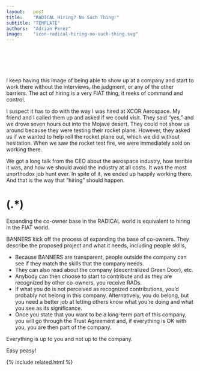 ```yaml
---
layout:   post
title:    "RADICAL Hiring? No Such Thing!"
subtitle: "TEMPLATE"
authors:  "Adrian Perez"
image:    "icon-radical-hiring-no-such-thing.svg"
---
```


<div style="display:none;">
 <p></p>
</div>

<h1>&nbsp;</h1>
 <p>I keep having this image of being able to show up at a company and start to work there without the interviews, the judgment, or any of the other barriers. The act of hiring is a very FIAT thing, it reeks of command and control.</p>
 <p>I suspect it has to do with the way I was hired at XCOR Aerospace. My friend and I called them up and asked if we could visit. They said “yes,” and we drove seven hours out into the Mojave desert. They could not show us around because they were testing their rocket plane. However, they asked us if we wanted to help roll the rocket plane out, which we did without hesitation. When we saw the rocket test fire, we were immediately sold on working there.</p>
 <p>We got a long talk from the CEO about the aerospace industry, how terrible it was, and how we should avoid the industry at all costs. It was the most unorthodox job hunt ever. In spite of it, we ended up happily working there. And that is the way that “hiring” should happen.</p>

<h1>(.*)</h1>
 <p>Expanding the co-owner base in the RADICAL world is equivalent to hiring in the FIAT world.</p>
 <p>BANNERS kick off the process of expanding the base of co-owners. They describe the proposed project and what it needs, including people skills,</p>
  <ul>
   <li>Because BANNERS are transparent, people outside the company can see if they match the skills that the company needs.</li>
   <li>They can also read about the company (decentralized Green Door), etc.</li>
   <li>Anybody can then choose to start to contribute and as they are recognized by other co-owners, you receive RADs.</li>
   <li>If what you do is not perceived as recognized contributions, you’d probably not belong in this company. Alternatively, you do belong, but you need a better job at letting others know what you’re doing and what you see as its significance.</li>
   <li>Once you state that you want to be a long-term part of this company, you will go through the Trust Agreement and, if everything is OK with you, you are then part of the company.</li>
  </ul>
 <p>Everything is up to you and not up to the company.</p>
 <p>Easy peasy!</p>

{% include related.html %}
